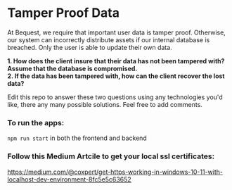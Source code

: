 # Tamper Proof Data

At Bequest, we require that important user data is tamper proof. Otherwise, our system can incorrectly distribute assets if our internal database is breached. 
Only the user is able to update their own data.

**1. How does the client insure that their data has not been tampered with? Assume that the database is compromised.**
<br />
**2. If the data has been tampered with, how can the client recover the lost data?**

Edit this repo to answer these two questions using any technologies you'd like, there any many possible solutions. Feel free to add comments.

### To run the apps:

`npm run start` in both the frontend and backend

### Follow this Medium Artcile to get your local ssl certificates:

https://medium.com/@coxpert/get-https-working-in-windows-10-11-with-localhost-dev-environment-8fc5e5c63652
